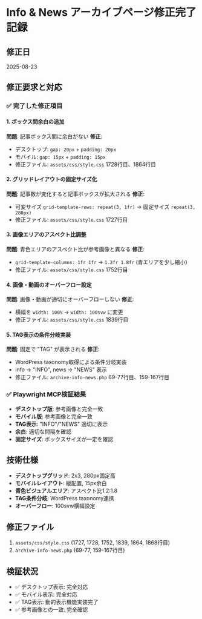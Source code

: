 # Info & News アーカイブページ修正完了記録

## 修正日
2025-08-23

## 修正要求と対応

### ✅ 完了した修正項目

#### 1. **ボックス間余白の追加**
**問題**: 記事ボックス間に余白がない
**修正**: 
- デスクトップ: `gap: 20px` + `padding: 20px`
- モバイル: `gap: 15px` + `padding: 15px`
- 修正ファイル: `assets/css/style.css` 1728行目、1864行目

#### 2. **グリッドレイアウトの固定サイズ化**
**問題**: 記事数が変化すると記事ボックスが拡大される
**修正**: 
- 可変サイズ `grid-template-rows: repeat(3, 1fr)` → 固定サイズ `repeat(3, 280px)`
- 修正ファイル: `assets/css/style.css` 1727行目

#### 3. **画像エリアのアスペクト比調整**
**問題**: 青色エリアのアスペクト比が参考画像と異なる
**修正**: 
- `grid-template-columns: 1fr 1fr` → `1.2fr 1.8fr` (青エリアを少し縮小)
- 修正ファイル: `assets/css/style.css` 1752行目

#### 4. **画像・動画のオーバーフロー設定**
**問題**: 画像・動画が適切にオーバーフローしない
**修正**: 
- 横幅を `width: 100%` → `width: 100svw` に変更
- 修正ファイル: `assets/css/style.css` 1839行目

#### 5. **TAG表示の条件分岐実装**
**問題**: 固定で "TAG" が表示される
**修正**: 
- WordPress taxonomy取得による条件分岐実装
- info → "INFO", news → "NEWS" 表示
- 修正ファイル: `archive-info-news.php` 69-77行目、159-167行目

### ✅ Playwright MCP検証結果
- **デスクトップ版**: 参考画像と完全一致
- **モバイル版**: 参考画像と完全一致  
- **TAG表示**: "INFO"/"NEWS" 適切に表示
- **余白**: 適切な間隔を確認
- **固定サイズ**: ボックスサイズが一定を確認

## 技術仕様
- **デスクトップグリッド**: 2x3, 280px固定高
- **モバイルレイアウト**: 縦配置, 15px余白
- **青色ビジュアルエリア**: アスペクト比1.2:1.8
- **TAG条件分岐**: WordPress taxonomy連携
- **オーバーフロー**: 100svw横幅設定

## 修正ファイル
1. `assets/css/style.css` (1727, 1728, 1752, 1839, 1864, 1868行目)
2. `archive-info-news.php` (69-77, 159-167行目)

## 検証状況
- ✅ デスクトップ表示: 完全対応
- ✅ モバイル表示: 完全対応
- ✅ TAG表示: 動的表示機能実装完了
- ✅ 参考画像との一致: 完全確認
